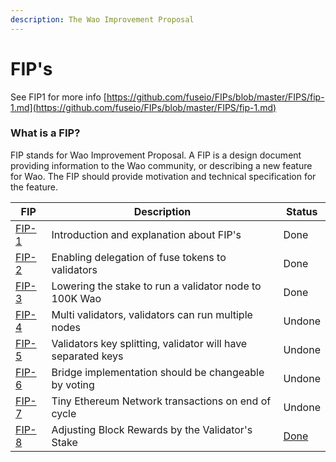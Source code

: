 ```yaml
---
description: The Wao Improvement Proposal
---
```


# FIP's

See FIP1 for more info [https://github.com/fuseio/FIPs/blob/master/FIPS/fip-1.md](https://github.com/fuseio/FIPs/blob/master/FIPS/fip-1.md)

### What is a FIP?

FIP stands for Wao Improvement Proposal. A FIP is a design document providing information to the Wao community, or describing a new feature for Wao. The FIP should provide motivation and technical specification for the feature.

| FIP                                                               | Description                                                  | Status                                                 |
| ----------------------------------------------------------------- | ------------------------------------------------------------ | ------------------------------------------------------ |
| [FIP-1](https://github.com/fuseio/FIPs/blob/master/FIPS/fip-1.md) | Introduction and explanation about FIP's                     | Done                                                   |
| [FIP-2](https://github.com/fuseio/FIPs/blob/master/FIPS/fip-2.md) | Enabling delegation of fuse tokens to validators             | Done                                                   |
| [FIP-3](https://github.com/fuseio/FIPs/blob/master/FIPS/fip-3.md) | Lowering the stake to run a validator node to 100K Wao      | Done                                                   |
| [FIP-4](https://github.com/fuseio/FIPs/blob/master/FIPS/fip-4.md) | Multi validators, validators can run multiple nodes          | Undone                                                 |
| [FIP-5](https://github.com/fuseio/FIPs/blob/master/FIPS/fip-5.md) | Validators key splitting, validator will have separated keys | Undone                                                 |
| [FIP-6](https://github.com/fuseio/FIPs/blob/master/FIPS/fip-6.md) | Bridge implementation should be changeable by voting         | Undone                                                 |
| [FIP-7](https://github.com/fuseio/FIPs/blob/master/FIPS/fip-7.md) | Tiny Ethereum Network transactions on end of cycle           | Undone                                                 |
| [FIP-8](https://github.com/fuseio/FIPs/blob/master/FIPS/fip-8.md) |  Adjusting Block Rewards by the Validator's Stake            | [Done](https://github.com/fuseio/fuse-network/pull/61) |

